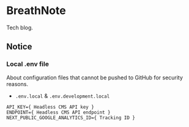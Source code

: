 # BreathNote

Tech blog.

## Notice

### Local .env file

About configuration files that cannot be pushed to GitHub for security reasons.

- `.env.local` & `.env.development.local`

```
API_KEY={ Headless CMS API key }
ENDPOINT={ Headless CMS API endpoint }
NEXT_PUBLIC_GOOGLE_ANALYTICS_ID={ Tracking ID }
```
